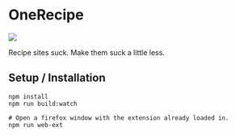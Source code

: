 # OneRecipe

![](https://i.imgur.com/hIRrrvF.gif)

Recipe sites suck. Make them suck a little less.

## Setup / Installation

    npm install
    npm run build:watch

    # Open a firefox window with the extension already loaded in.
    npm run web-ext
